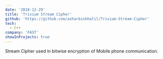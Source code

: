 ```yaml
---
date: '2018-12-29'
title: 'Trivium Stream Cipher'
github: 'https://github.com/asharbinkhalil/Trivium-Stream-Cipher'
tech:
  - C++
company: 'FAST'
showInProjects: true
---
```


Stream Cipher used in bitwise encryption of Mobile phone communication.
